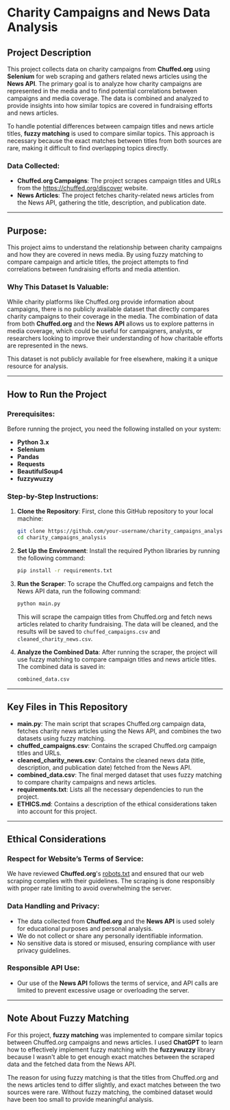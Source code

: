 # Charity Campaigns and News Data Analysis

## Project Description

This project collects data on charity campaigns from **Chuffed.org** using **Selenium** for web scraping and gathers related news articles using the **News API**. The primary goal is to analyze how charity campaigns are represented in the media and to find potential correlations between campaigns and media coverage. The data is combined and analyzed to provide insights into how similar topics are covered in fundraising efforts and news articles.

To handle potential differences between campaign titles and news article titles, **fuzzy matching** is used to compare similar topics. This approach is necessary because the exact matches between titles from both sources are rare, making it difficult to find overlapping topics directly.

### Data Collected:
- **Chuffed.org Campaigns**: The project scrapes campaign titles and URLs from the https://chuffed.org/discover website.
- **News Articles**: The project fetches charity-related news articles from the News API, gathering the title, description, and publication date.

---

## Purpose:
This project aims to understand the relationship between charity campaigns and how they are covered in news media. By using fuzzy matching to compare campaign and article titles, the project attempts to find correlations between fundraising efforts and media attention.

### Why This Dataset Is Valuable:
While charity platforms like Chuffed.org provide information about campaigns, there is no publicly available dataset that directly compares charity campaigns to their coverage in the media. The combination of data from both **Chuffed.org** and the **News API** allows us to explore patterns in media coverage, which could be useful for campaigners, analysts, or researchers looking to improve their understanding of how charitable efforts are represented in the news.

This dataset is not publicly available for free elsewhere, making it a unique resource for analysis.

---

## How to Run the Project

### Prerequisites:
Before running the project, you need the following installed on your system:
- **Python 3.x**
- **Selenium**
- **Pandas**
- **Requests**
- **BeautifulSoup4**
- **fuzzywuzzy**

### Step-by-Step Instructions:

1. **Clone the Repository**:
   First, clone this GitHub repository to your local machine:
   ```bash
   git clone https://github.com/your-username/charity_campaigns_analysis.git
   cd charity_campaigns_analysis
   ```

2. **Set Up the Environment**:
   Install the required Python libraries by running the following command:
   ```bash
   pip install -r requirements.txt
   ```

3. **Run the Scraper**:
   To scrape the Chuffed.org campaigns and fetch the News API data, run the following command:
   ```bash
   python main.py
   ```

   This will scrape the campaign titles from Chuffed.org and fetch news articles related to charity fundraising. The data will be cleaned, and the results will be saved to `chuffed_campaigns.csv` and `cleaned_charity_news.csv`.

4. **Analyze the Combined Data**:
   After running the scraper, the project will use fuzzy matching to compare campaign titles and news article titles. The combined data is saved in:
   ```bash
   combined_data.csv
   ```

---

## Key Files in This Repository

- **main.py**: The main script that scrapes Chuffed.org campaign data, fetches charity news articles using the News API, and combines the two datasets using fuzzy matching.
- **chuffed_campaigns.csv**: Contains the scraped Chuffed.org campaign titles and URLs.
- **cleaned_charity_news.csv**: Contains the cleaned news data (title, description, and publication date) fetched from the News API.
- **combined_data.csv**: The final merged dataset that uses fuzzy matching to compare charity campaigns and news articles.
- **requirements.txt**: Lists all the necessary dependencies to run the project.
- **ETHICS.md**: Contains a description of the ethical considerations taken into account for this project.

---

## Ethical Considerations

### Respect for Website’s Terms of Service:
We have reviewed **Chuffed.org**'s [robots.txt](https://chuffed.org/robots.txt) and ensured that our web scraping complies with their guidelines. The scraping is done responsibly with proper rate limiting to avoid overwhelming the server.

### Data Handling and Privacy:
- The data collected from **Chuffed.org** and the **News API** is used solely for educational purposes and personal analysis.
- We do not collect or share any personally identifiable information.
- No sensitive data is stored or misused, ensuring compliance with user privacy guidelines.

### Responsible API Use:
- Our use of the **News API** follows the terms of service, and API calls are limited to prevent excessive usage or overloading the server.

---

## Note About Fuzzy Matching

For this project, **fuzzy matching** was implemented to compare similar topics between Chuffed.org campaigns and news articles. I used **ChatGPT** to learn how to effectively implement fuzzy matching with the **fuzzywuzzy** library because I wasn't able to get enough exact matches between the scraped data and the fetched data from the News API.

The reason for using fuzzy matching is that the titles from Chuffed.org and the news articles tend to differ slightly, and exact matches between the two sources were rare. Without fuzzy matching, the combined dataset would have been too small to provide meaningful analysis.
